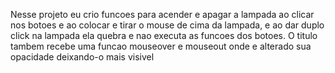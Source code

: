 Nesse projeto eu crio funcoes para acender e apagar a lampada ao clicar nos botoes e ao colocar e tirar o mouse de cima da lampada, e ao dar duplo click na lampada ela quebra e nao executa as funcoes dos botoes. O titulo tambem recebe uma funcao mouseover e mouseout onde e alterado sua opacidade deixando-o mais visivel
